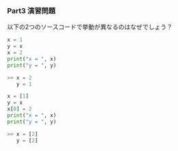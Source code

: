 ### Part3 演習問題

以下の2つのソースコードで挙動が異なるのはなぜでしょう？

```python
x = 1
y = x
x = 2
print("x = ", x)
print("y = ", y)

>> x = 2
   y = 1
```

```python
x = [1]
y = x
x[0] = 2
print("x = ", x)
print("y = ", y)

>> x = [2]
   y = [2]
```
